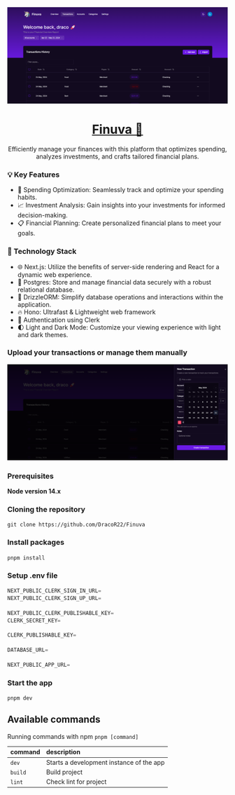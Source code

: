 <a href="https://finuva.vercel.app">
  <img src="/public/banner.png">
  <h1 align="center">Finuva 🦄</h1>
</a>

<p align="center">
  Efficiently manage your finances with this platform that optimizes spending, analyzes investments, and crafts tailored financial plans.
</p>

### 💡 Key Features

- 💸 Spending Optimization: Seamlessly track and optimize your spending habits.
- 📈 Investment Analysis: Gain insights into your investments for informed decision-making.
- 📋 Financial Planning: Create personalized financial plans to meet your goals.

### 🔧 Technology Stack

- 🌐 Next.js: Utilize the benefits of server-side rendering and React for a dynamic web experience.
- 🐘 Postgres: Store and manage financial data securely with a robust relational database.
- 💼 DrizzleORM: Simplify database operations and interactions within the application.
- 🔥 Hono: Ultrafast & Lightweight web framework
- 🔑 Authentication using Clerk
- 🌓 Light and Dark Mode: Customize your viewing experience with light and dark themes.

### Upload your transactions or manage them manually
<img src="/public/banner2.png">


### Prerequisites

**Node version 14.x**

### Cloning the repository

```shell
git clone https://github.com/DracoR22/Finuva
```

### Install packages

```shell
pnpm install
```

### Setup .env file

```js
NEXT_PUBLIC_CLERK_SIGN_IN_URL=
NEXT_PUBLIC_CLERK_SIGN_UP_URL=

NEXT_PUBLIC_CLERK_PUBLISHABLE_KEY=
CLERK_SECRET_KEY=

CLERK_PUBLISHABLE_KEY=

DATABASE_URL=

NEXT_PUBLIC_APP_URL=
```

### Start the app

```shell
pnpm dev
```

## Available commands

Running commands with npm `pnpm [command]`

| command | description                              |
| :------ | :--------------------------------------- |
| `dev`   | Starts a development instance of the app |
| `build` | Build project                            |
| `lint`  | Check lint for project                   |